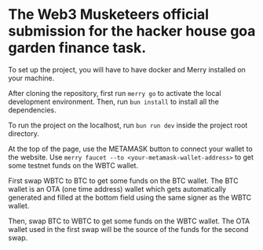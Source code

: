 # The Web3 Musketeers official submission for the hacker house goa garden finance task.

To set up the project, you will have to have docker and Merry installed on your machine.

After cloning the repository, first run `merry go` to activate the local development environment.
Then, run `bun install` to install all the dependencies.

To run the project on the localhost, run `bun run dev` inside the project root directory.

At the top of the page, use the METAMASK button to connect your wallet to the website.
Use `merry faucet --to <your-metamask-wallet-address>` to get some testnet funds on the WBTC wallet.

First swap WBTC to BTC to get some funds on the BTC wallet.
The BTC wallet is an OTA (one time address) wallet which gets automatically generated and filled at the bottom field using the same signer as the WBTC wallet.

Then, swap BTC to WBTC to get some funds on the WBTC wallet.
The OTA wallet used in the first swap will be the source of the funds for the second swap.

